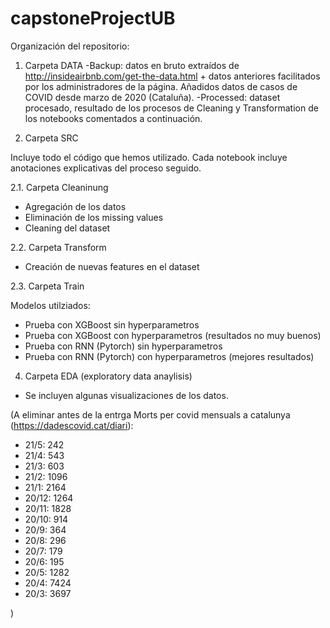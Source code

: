 # capstoneProjectUB

Organización del repositorio:

1. Carpeta DATA
-Backup: datos en bruto extraídos de http://insideairbnb.com/get-the-data.html + datos anteriores facilitados por los administradores de la página. Añadidos datos de casos de COVID desde marzo de 2020 (Cataluña).
-Processed: dataset procesado, resultado de los procesos de Cleaning y Transformation de los notebooks comentados a continuación.

2. Carpeta SRC

Incluye todo el código que hemos utilizado. Cada notebook incluye anotaciones explicativas del proceso seguido.

2.1. Carpeta Cleaninung

 - Agregación de los datos
 - Eliminación de los missing values
 - Cleaning del dataset

2.2. Carpeta Transform
 - Creación de nuevas features en el dataset

2.3. Carpeta Train

Modelos utilziados:

 - Prueba con XGBoost sin hyperparametros
 - Prueba con XGBoost con hyperparametros (resultados no muy buenos)
 - Prueba con RNN (Pytorch) sin hyperparametros
 - Prueba con RNN (Pytorch) con hyperparametros (mejores resultados)

4. Carpeta EDA (exploratory data anaylisis)

- Se incluyen algunas visualizaciones de los datos. 




(A eliminar antes de la entrga
Morts per covid mensuals a catalunya (https://dadescovid.cat/diari):

- 21/5: 242
- 21/4: 543
- 21/3: 603
- 21/2: 1096
- 21/1: 2164
- 20/12: 1264
- 20/11: 1828
- 20/10: 914
- 20/9: 364
- 20/8: 296
- 20/7: 179
- 20/6: 195
- 20/5: 1282
- 20/4: 7424
- 20/3: 3697

)

